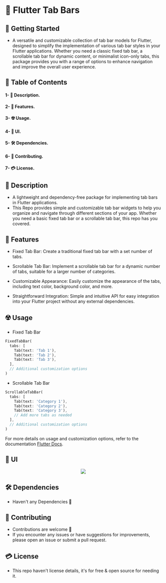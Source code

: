 # 💮 Flutter Tab Bars

## 🚀 Getting Started

- A versatile and customizable collection of tab bar models for Flutter, designed to simplify the implementation of various tab bar styles in your Flutter applications. Whether you need a classic fixed tab bar, a scrollable tab bar for dynamic content, or minimalist icon-only tabs, this package provides you with a range of options to enhance navigation and improve the overall user experience.

## 📜 Table of Contents

#### 1- 📌 Description.
#### 2- 🎲 Features.
#### 3- ☢️ Usage.
#### 4- 📱 UI.
#### 5- 🛠 Dependencies.
#### 6- 🚨 Contributing.
#### 7- 💳 License.

## 📌 Description

- A lightweight and dependency-free package for implementing tab bars in Flutter applications.
- This Repo provides simple and customizable tab bar widgets to help you organize and navigate through different sections of your app. Whether you need a basic fixed tab bar or a scrollable tab bar, this repo has you covered.

## 🎲 Features

- Fixed Tab Bar: Create a traditional fixed tab bar with a set number of tabs.

- Scrollable Tab Bar: Implement a scrollable tab bar for a dynamic number of tabs, suitable for a larger number of categories.

- Customizable Appearance: Easily customize the appearance of the tabs, including text color, background color, and more.

- Straightforward Integration: Simple and intuitive API for easy integration into your Flutter project without any external dependencies.

## ☢️ Usage

- Fixed Tab Bar

```dart
FixedTabBar(
  tabs: [
    Tab(text: 'Tab 1'),
    Tab(text: 'Tab 2'),
    Tab(text: 'Tab 3'),
  ],
  // Additional customization options
)
```

- Scrollable Tab Bar

```dart
ScrollableTabBar(
  tabs: [
    Tab(text: 'Category 1'),
    Tab(text: 'Category 2'),
    Tab(text: 'Category 3'),
    // Add more tabs as needed
  ],
  // Additional customization options
)
```
For more details on usage and customization options, refer to the documentation [Flutter Docs](https://api.flutter.dev/flutter/material/TabBar-class.html).

## 📱 UI

<p align="center">
  <img src="https://github.com/Shalaby-VBS/TabBars_Models/assets/149938388/e6ec3a8f-d7c9-4cf7-95e3-82ce33a2510f"/>

## 🛠 Dependencies

- Haven't any Dependencies 🚫

## 🚨 Contributing

- Contributions are welcome 💜
- If you encounter any issues or have suggestions for improvements, please open an issue or submit a pull request.


## 💳 License

- This repo haven't license details, it's for free & open source for needing it.
